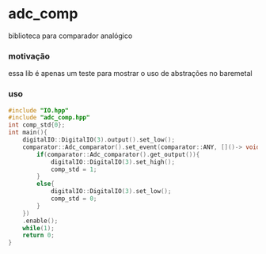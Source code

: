 # adc_comp

biblioteca para comparador analógico



### motivação

 essa lib é apenas um teste para mostrar o uso de abstrações no baremetal



### uso

```C++
#include "IO.hpp"
#include "adc_comp.hpp"
int comp_std{0};
int main(){
    digitalIO::DigitalIO(3).output().set_low();
    comparator::Adc_comparator().set_event(comparator::ANY, []()-> void{
		if(comparator::Adc_comparator().get_output()){
			digitalIO::DigitalIO(3).set_high();
			comp_std = 1;
		}
		else{
			digitalIO::DigitalIO(3).set_low();
			comp_std = 0;
		}
	})
	.enable();
    while(1);
    return 0;
}
```



